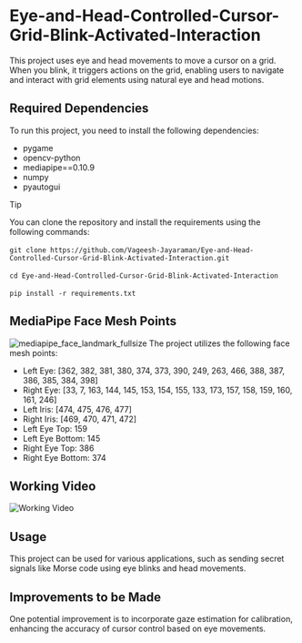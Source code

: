 # Eye-and-Head-Controlled-Cursor-Grid-Blink-Activated-Interaction

This project uses eye and head movements to move a cursor on a grid. When you blink, it triggers actions on the grid, enabling users to navigate and interact with grid elements using natural eye and head motions.

## Required Dependencies

To run this project, you need to install the following dependencies:

- pygame
- opencv-python
- mediapipe==0.10.9
- numpy
- pyautogui


> [!TIP]
> You can clone the repository and install the requirements using the following commands: <br /> <br />
> `git clone https://github.com/Vageesh-Jayaraman/Eye-and-Head-Controlled-Cursor-Grid-Blink-Activated-Interaction.git`<br /> <br />
> `cd Eye-and-Head-Controlled-Cursor-Grid-Blink-Activated-Interaction`<br /><br />
> `pip install -r requirements.txt`<br />




## MediaPipe Face Mesh Points

![mediapipe_face_landmark_fullsize](https://github.com/Vageesh-Jayaraman/Eye-and-Head-Controlled-Cursor-Grid-Blink-Activated-Interaction/assets/143870355/c6f03d09-253e-4b1c-8a25-8127251c538a)
The project utilizes the following face mesh points:

- Left Eye: [362, 382, 381, 380, 374, 373, 390, 249, 263, 466, 388, 387, 386, 385, 384, 398]
- Right Eye: [33, 7, 163, 144, 145, 153, 154, 155, 133, 173, 157, 158, 159, 160, 161, 246]
- Left Iris: [474, 475, 476, 477]
- Right Iris: [469, 470, 471, 472]
- Left Eye Top: 159
- Left Eye Bottom: 145
- Right Eye Top: 386
- Right Eye Bottom: 374

## Working Video

![Working Video](working_video_placeholder.png)

## Usage

This project can be used for various applications, such as sending secret signals like Morse code using eye blinks and head movements.

## Improvements to be Made

One potential improvement is to incorporate gaze estimation for calibration, enhancing the accuracy of cursor control based on eye movements.
